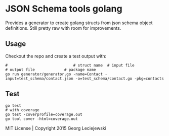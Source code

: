 # JSON Schema tools golang

Provides a generator to create golang structs from json schema object definitions.
Still pretty raw with room for improvements.

## Usage

Checkout the repo and create a test output with:
    
    #                             # struct name  # input file                   # output file             # package name    
    go run generator/generator.go -name=Contact -input=test_schema/contact.json -o=test_schema/contact.go -pkg=contacts


## Test

    go test
    # with coverage
    go test -coverprofile=coverage.out 
    go tool cover -html=coverage.out  
    
    
MIT License | Copyright 2015 Georg Leciejewski
